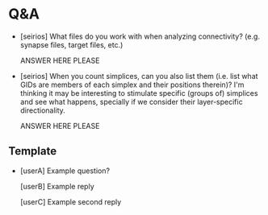 # Q&A

+ [seirios] What files do you work with when analyzing connectivity? (e.g. synapse files, target files, etc.)

    ANSWER HERE PLEASE

+ [seirios] When you count simplices, can you also list them (i.e. list what GIDs are members of each simplex and their positions therein)? I'm thinking it may be interesting to stimulate specific (groups of) simplices and see what happens, specially if we consider their layer-specific directionality.

    ANSWER HERE PLEASE
    
## Template

+ [userA] Example question?

    [userB] Example reply
    
    [userC] Example second reply
